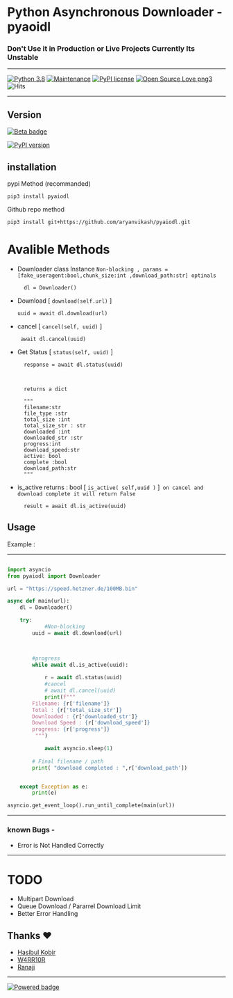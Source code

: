 # Python Asynchronous Downloader  - pyaoidl

### Don't Use it in Production or Live Projects Currently Its Unstable
___
 [![Python 3.8](https://img.shields.io/badge/python-3.8-blue.svg)](https://www.python.org/downloads/release/python-360/)
[![Maintenance](https://img.shields.io/badge/Maintained%3F-yes-green.svg)](https://github.com/aryanvikash/pyaiodl)
[![PyPI license](https://img.shields.io/pypi/l/ansicolortags.svg)](https://github.com/aryanvikash/pyaiodl)
[![Open Source Love png3](https://badges.frapsoft.com/os/v3/open-source.png?v=103)](https://github.com/aryanvikash/pyaiodl)
![Hits](https://hits.seeyoufarm.com/api/count/incr/badge.svg?url=https://github.com/aryanvikash/pyaiodl)
___
## Version
[![Beta badge](https://img.shields.io/badge/STATUS-BETA-red.svg)](https://github.com/aryanvikash/pyaiodl)

[![PyPI version](https://badge.fury.io/py/pyaiodl.svg)](https://badge.fury.io/py/pyaiodl)


## installation
pypi Method (recommanded)

    pip3 install pyaiodl

Github repo method
    
    pip3 install git+https://github.com/aryanvikash/pyaiodl.git


# Avalible Methods
- Downloader class Instance
   `Non-blocking , params = [fake_useragent:bool,chunk_size:int ,download_path:str] optinals`
   
        dl = Downloader()
-   Download [ `download(self.url)` ]  

        uuid = await dl.download(url)
- cancel [ `cancel(self, uuid)` ]
       
       await dl.cancel(uuid)
- Get Status [ `status(self, uuid)` ]  
    
        response = await dl.status(uuid)
        
        
        
        returns a dict

        """
        filename:str
        file_type :str
        total_size :int
        total_size_str : str
        downloaded :int
        downloaded_str :str
        progress:int
        download_speed:str
        active: bool
        complete :bool
        download_path:str
        """

- is_active returns : bool [ `is_active( self,uuid )` ]` on cancel and download complete it will return False` 
    
        result = await dl.is_active(uuid)


## Usage
Example :
___

```py

import asyncio
from pyaiodl import Downloader

url = "https://speed.hetzner.de/100MB.bin"

async def main(url):
    dl = Downloader()

    try:
            #Non-blocking
        uuid = await dl.download(url)


        
        #progress
        while await dl.is_active(uuid):
        
            r = await dl.status(uuid)
            #cancel
            # await dl.cancel(uuid)
            print(f"""
        Filename: {r['filename']}
        Total : {r['total_size_str']}
        Downloaded : {r['downloaded_str']}
        Download Speed : {r['download_speed']}
        progress: {r['progress']}
         """)

            await asyncio.sleep(1)
        
        # Final filename / path
        print( "download completed : ",r['download_path'])


    except Exception as e:
        print(e)

asyncio.get_event_loop().run_until_complete(main(url))
```

___
### known Bugs -
 - Error is Not Handled Correctly

___
# TODO

- Multipart Download
- Queue Download / Pararrel Download Limit
- Better Error Handling





## Thanks ❤️
- [Hasibul Kobir](https://github.com/HasibulKabir)
- [W4RR10R](https://github.com/CW4RR10R)
- [Ranaji](https://t.me/ranaji1425)

___

[![Powered badge](https://img.shields.io/badge/Powered-Aiohttp-green.svg)](https://shields.io/)